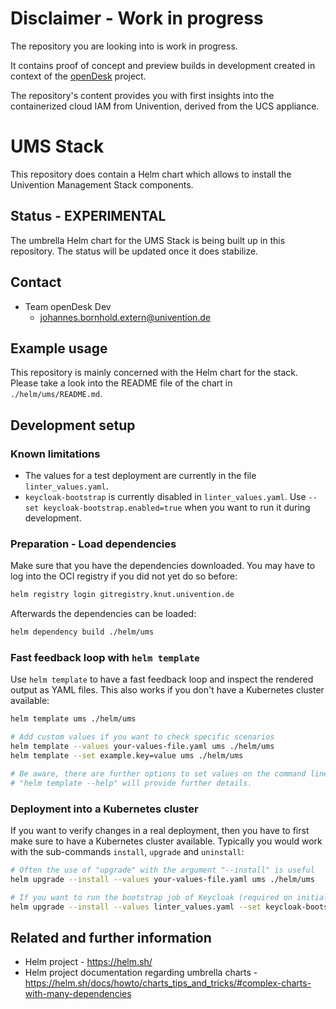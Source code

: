 # Disclaimer - Work in progress

The repository you are looking into is work in progress.

It contains proof of concept and preview builds in development created in
context of the
[openDesk](https://gitlab.opencode.de/bmi/souveraener_arbeitsplatz/info)
project.

The repository's content provides you with first insights into the containerized
cloud IAM from Univention, derived from the UCS appliance.


# UMS Stack

This repository does contain a Helm chart which allows to install the Univention
Management Stack components.


## Status - EXPERIMENTAL

The umbrella Helm chart for the UMS Stack is being built up in this repository.
The status will be updated once it does stabilize.


## Contact

- Team openDesk Dev
  - <johannes.bornhold.extern@univention.de>


## Example usage

This repository is mainly concerned with the Helm chart for the stack. Please
take a look into the README file of the chart in `./helm/ums/README.md`.


## Development setup

### Known limitations

- The values for a test deployment are currently in the file
  `linter_values.yaml`.
- `keycloak-bootstrap` is currently disabled in `linter_values.yaml`. Use `--set
  keycloak-bootstrap.enabled=true` when you want to run it during development.


### Preparation - Load dependencies

Make sure that you have the dependencies downloaded. You may have to log into
the OCI registry if you did not yet do so before:

```sh
helm registry login gitregistry.knut.univention.de
```

Afterwards the dependencies can be loaded:

```sh
helm dependency build ./helm/ums
```

### Fast feedback loop with `helm template`

Use `helm template` to have a fast feedback loop and inspect the rendered output
as YAML files. This also works if you don't have a Kubernetes cluster available:

```sh
helm template ums ./helm/ums

# Add custom values if you want to check specific scenarios
helm template --values your-values-file.yaml ums ./helm/ums
helm template --set example.key=value ums ./helm/ums

# Be aware, there are further options to set values on the command line,
# "helm template --help" will provide further details.
```


### Deployment into a Kubernetes cluster

If you want to verify changes in a real deployment, then you have to first make
sure to have a Kubernetes cluster available. Typically you would work with the
sub-commands `install`, `upgrade` and `uninstall`:

```sh
# Often the use of "upgrade" with the argument "--install" is useful
helm upgrade --install --values your-values-file.yaml ums ./helm/ums

# If you want to run the bootstrap job of Keycloak (required on initial deployment)
helm upgrade --install --values linter_values.yaml --set keycloak-bootstrap.enabled=true ums ./
```


## Related and further information

- Helm project - <https://helm.sh/>
- Helm project documentation regarding umbrella charts -
  <https://helm.sh/docs/howto/charts_tips_and_tricks/#complex-charts-with-many-dependencies>
